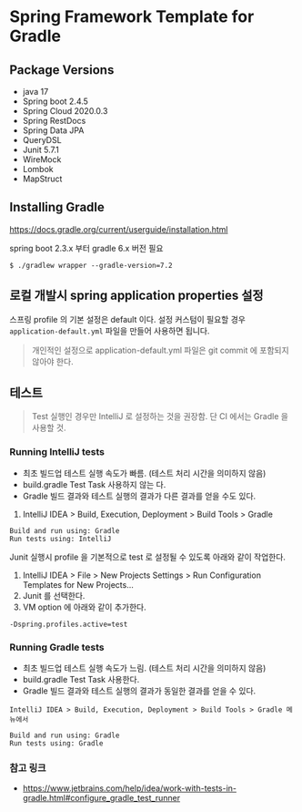 # Spring Framework Template for Gradle


## Package Versions

- java 17
- Spring boot 2.4.5
- Spring Cloud 2020.0.3
- Spring RestDocs
- Spring Data JPA
- QueryDSL
- Junit 5.7.1
- WireMock
- Lombok
- MapStruct

## Installing Gradle

https://docs.gradle.org/current/userguide/installation.html

spring boot 2.3.x 부터 gradle 6.x 버전 필요

```
$ ./gradlew wrapper --gradle-version=7.2
```

## 로컬 개발시 spring application properties 설정

스프링 profile 의 기본 설정은 default 이다. 설정 커스텀이 필요할 경우 `application-default.yml` 파일을 만들어 사용하면 됩니다.

> 개인적인 설정으로 application-default.yml 파일은 git commit 에 포함되지 않아야 한다.

## 테스트

> Test 실행인 경우만 IntelliJ 로 설정하는 것을 권장함. 단 CI 에서는 Gradle 을 사용할 것.

### Running IntelliJ tests

- 최초 빌드업 테스트 실행 속도가 빠름. (테스트 처리 시간을 의미하지 않음)
- build.gradle Test Task 사용하지 않는 다.
- Gradle 빌드 결과와 테스트 실행의 결과가 다른 결과를 얻을 수도 있다.


1. IntelliJ IDEA > Build, Execution, Deployment > Build Tools > Gradle

```
Build and run using: Gradle
Run tests using: IntelliJ
```


Junit 실행시 profile 을 기본적으로 test 로 설정될 수 있도록 아래와 같이 작업한다.

1. IntelliJ IDEA > File > New Projects Settings > Run Configuration Templates for New Projects...
2. Junit 를 선택한다.
3. VM option 에 아래와 같이 추가한다.
```
-Dspring.profiles.active=test
```


### Running Gradle tests

- 최초 빌드업 테스트 실행 속도가 느림. (테스트 처리 시간을 의미하지 않음)
- build.gradle Test Task 사용한다.
- Gradle 빌드 결과와 테스트 실행의 결과가 동일한 결과를 얻을 수 있다.

```
IntelliJ IDEA > Build, Execution, Deployment > Build Tools > Gradle 메뉴에서

Build and run using: Gradle
Run tests using: Gradle
```

### 참고 링크

- https://www.jetbrains.com/help/idea/work-with-tests-in-gradle.html#configure_gradle_test_runner